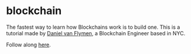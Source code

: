 # blockchain

The fastest way to learn how Blockchains work is to build one. This is a tutorial made by [Daniel van Flymen](https://hackernoon.com/@vanflymen), a Blockchain Engineer based in NYC.

Follow along [here](https://hackernoon.com/learn-blockchains-by-building-one-117428612f46).
